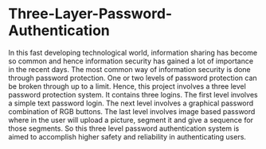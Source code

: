 # Three-Layer-Password-Authentication
In this fast developing technological world, information sharing has become so common and hence information security has gained a lot of importance in the recent days. The most common way of information security is done through password protection. One or two levels of password protection can be broken through up to a limit. Hence, this project involves a three level password protection system. It contains three logins. The first level involves a simple text password login. The next level involves a graphical password combination of RGB buttons. The last level involves image based password where in the user will upload a picture, segment it and give a sequence for those segments. So this three level password authentication system is aimed to accomplish higher safety and reliability in authenticating users.

